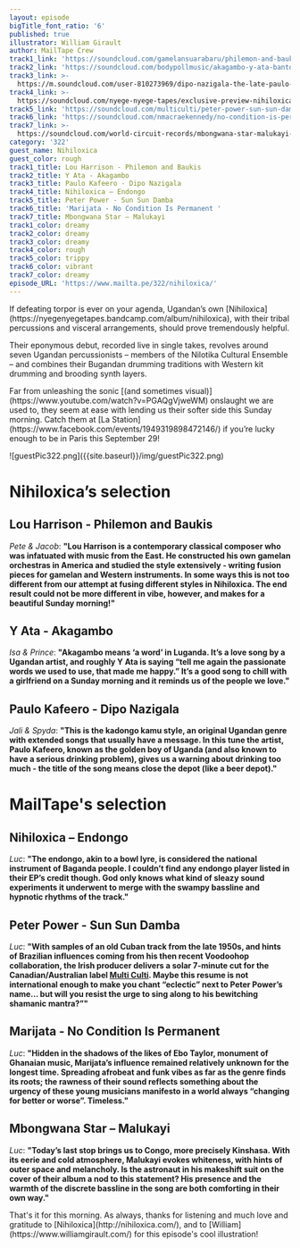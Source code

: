 ```yaml
---
layout: episode
bigTitle_font_ratio: '6'
published: true
illustrator: William Girault
author: MailTape Crew
track1_link: 'https://soundcloud.com/gamelansuarabaru/philemon-and-baukis-lou-harrison'
track2_link: 'https://soundcloud.com/bodypollmusic/akagambo-y-ata-banton'
track3_link: >-
  https://m.soundcloud.com/user-810273969/dipo-nazigala-the-late-paulo-kafeero-ssewakiryanga-alex0704363237
track4_link: >-
  https://soundcloud.com/nyege-nyege-tapes/exclusive-preview-nihiloxica-03-endongo-releases-30112017
track5_link: 'https://soundcloud.com/multiculti/peter-power-sun-sun-damba-e'
track6_link: 'https://soundcloud.com/nmacraekennedy/no-condition-is-permanent-marijata'
track7_link: >-
  https://soundcloud.com/world-circuit-records/mbongwana-star-malukayi-feat-konono-no1
category: '322'
guest_name: Nihiloxica
guest_color: rough
track1_title: Lou Harrison - Philemon and Baukis
track2_title: Y Ata - Akagambo
track3_title: Paulo Kafeero - Dipo Nazigala
track4_title: Nihiloxica – Endongo
track5_title: Peter Power - Sun Sun Damba
track6_title: 'Marijata - No Condition Is Permanent '
track7_title: Mbongwana Star – Malukayi
track1_color: dreamy
track2_color: dreamy
track3_color: dreamy
track4_color: rough
track5_color: trippy
track6_color: vibrant
track7_color: dreamy
episode_URL: 'https://www.mailta.pe/322/nihiloxica/'
---
```

<p id="introduction">If defeating torpor is ever on your agenda, Ugandan’s own [Nihiloxica](https://nyegenyegetapes.bandcamp.com/album/nihiloxica), with their tribal percussions and visceral arrangements, should prove tremendously helpful.</p>
<p>Their eponymous debut, recorded live in single takes, revolves around seven Ugandan percussionists – members of the Nilotika Cultural Ensemble – and combines their Bugandan drumming traditions with Western kit drumming and brooding synth layers.</p>
<p> Far from unleashing the sonic [(and sometimes visual)](https://www.youtube.com/watch?v=PGAQgVjweWM) onslaught we are used to, they seem at ease with lending us their softer side this Sunday morning.
Catch them at [La Station](https://www.facebook.com/events/1949319898472146/) if you’re lucky enough to be in Paris this September 29!</p>
![guestPic322.png]({{site.baseurl}}/img/guestPic322.png)


# Nihiloxica’s selection


## Lou Harrison - Philemon and Baukis
_Pete & Jacob_: **"**Lou Harrison is a contemporary classical composer who was infatuated with music from the East. He constructed his own gamelan orchestras in America and studied the style extensively - writing fusion pieces for gamelan and Western instruments. In some ways this is not too different from our attempt at fusing different styles in Nihiloxica. The end result could not be more different in vibe, however, and makes for a beautiful Sunday morning!**"**

## Y Ata - Akagambo
_Isa & Prince_: **"**Akagambo means ‘a word’ in Luganda. It’s a love song by a Ugandan artist, and roughly Y Ata is saying “tell me again the passionate words we used to use, that made me happy.” It’s a good song to chill with a girlfriend on a Sunday morning and it reminds us of the people we love.**"**

## Paulo Kafeero - Dipo Nazigala
_Jali & Spyda_: **"**This is the kadongo kamu style, an original Ugandan genre with extended songs that usually have a message. In this tune the artist, Paulo Kafeero, known as the golden boy of Uganda (and also known to have a serious drinking problem), gives us a warning about drinking too much - the title of the song means close the depot (like a beer depot).**"**


# MailTape's selection

## Nihiloxica – Endongo
_Luc_: **"**The endongo, akin to a bowl lyre, is considered the national instrument of Baganda people. I couldn’t find any endongo player listed in their EP’s credit though. God only knows what kind of sleazy sound experiments it underwent to merge with the swampy bassline and hypnotic rhythms of the track.**"**

## Peter Power - Sun Sun Damba
_Luc_: **"**With samples of an old Cuban track from the late 1950s, and hints of Brazilian influences coming from his then recent Voodoohop collaboration, the Irish producer delivers a solar 7-minute cut for the Canadian/Australian label [Multi Culti](https://multiculti.bandcamp.com/). Maybe this resume is not international enough to make you chant “eclectic” next to Peter Power’s name… but will you resist the urge to sing along to his bewitching shamanic mantra?”**"**

##  Marijata - No Condition Is Permanent 
_Luc_: **"**Hidden in the shadows of the likes of Ebo Taylor, monument of Ghanaian music, Marijata’s influence remained relatively unknown for the longest time. Spreading afrobeat and funk vibes as far as the genre finds its roots; the rawness of their sound reflects something about the urgency of these young musicians manifesto in a world always “changing for better or worse”. Timeless.**"**

## Mbongwana Star – Malukayi
_Luc_: **"**Today’s last stop brings us to Congo, more precisely Kinshasa. With its eerie and cold atmosphere, Malukayi evokes whiteness, with hints of outer space and melancholy. Is the astronaut in his makeshift suit on the cover of their album a nod to this statement?  His presence and the warmth of the discrete bassline in the song are both comforting in their own way.**"**

<p id="outroduction">That's it for this morning. As always, thanks for listening and much love and gratitude to [Nihiloxica](http://nihiloxica.com/), and to [William](https://www.williamgirault.com/) for this episode's cool illustration!</p>
